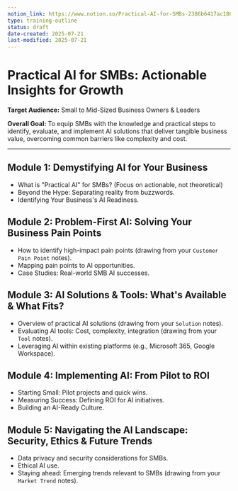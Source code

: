 ```yaml
---
notion_link: https://www.notion.so/Practical-AI-for-SMBs-2386b6417ac18018bfebc5d62cf13aff?source=copy_link
type: training-outline
status: draft
date-created: 2025-07-21
last-modified: 2025-07-21
---
```


# Practical AI for SMBs: Actionable Insights for Growth

**Target Audience:** Small to Mid-Sized Business Owners & Leaders

**Overall Goal:** To equip SMBs with the knowledge and practical steps to identify, evaluate, and implement AI solutions that deliver tangible business value, overcoming common barriers like complexity and cost.

---

## Module 1: Demystifying AI for Your Business

*   What is "Practical AI" for SMBs? (Focus on actionable, not theoretical)
*   Beyond the Hype: Separating reality from buzzwords.
*   Identifying Your Business's AI Readiness.

## Module 2: Problem-First AI: Solving Your Business Pain Points

*   How to identify high-impact pain points (drawing from your `Customer Pain Point` notes).
*   Mapping pain points to AI opportunities.
*   Case Studies: Real-world SMB AI successes.

## Module 3: AI Solutions & Tools: What's Available & What Fits?

*   Overview of practical AI solutions (drawing from your `Solution` notes).
*   Evaluating AI tools: Cost, complexity, integration (drawing from your `Tool` notes).
*   Leveraging AI within existing platforms (e.g., Microsoft 365, Google Workspace).

## Module 4: Implementing AI: From Pilot to ROI

*   Starting Small: Pilot projects and quick wins.
*   Measuring Success: Defining ROI for AI initiatives.
*   Building an AI-Ready Culture.

## Module 5: Navigating the AI Landscape: Security, Ethics & Future Trends

*   Data privacy and security considerations for SMBs.
*   Ethical AI use.
*   Staying ahead: Emerging trends relevant to SMBs (drawing from your `Market Trend` notes).
